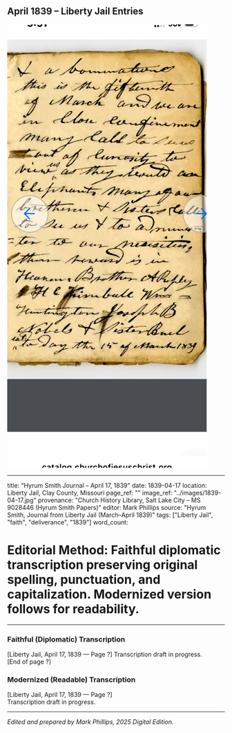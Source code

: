 ## April 1839 – Liberty Jail Entries

![Manuscript page thumbnail](../images/1839-04-17.jpg)

---
title: "Hyrum Smith Journal – April 17, 1839"
date: 1839-04-17
location: Liberty Jail, Clay County, Missouri
page_ref: ""
image_ref: "../images/1839-04-17.jpg"
provenance: "Church History Library, Salt Lake City – MS 9028446 (Hyrum Smith Papers)"
editor: Mark Phillips
source: "Hyrum Smith, Journal from Liberty Jail (March–April 1839)"
tags: ["Liberty Jail", "faith", "deliverance", "1839"]
word_count:
# Editorial Method: Faithful diplomatic transcription preserving original spelling, punctuation, and capitalization. Modernized version follows for readability.
---

### Faithful (Diplomatic) Transcription
[Liberty Jail, April 17, 1839 — Page ?]
Transcription draft in progress.  
[End of page ?]

### Modernized (Readable) Transcription
[Liberty Jail, April 17, 1839 — Page ?]  
Transcription draft in progress.

---
*Edited and prepared by Mark Phillips, 2025 Digital Edition.*
